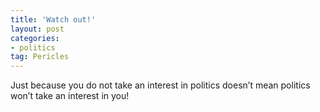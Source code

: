 ```yaml
---
title: 'Watch out!'
layout: post
categories:
- politics
tag: Pericles
---
```


Just because you do not take an interest in politics doesn’t mean politics won’t take an interest in you!